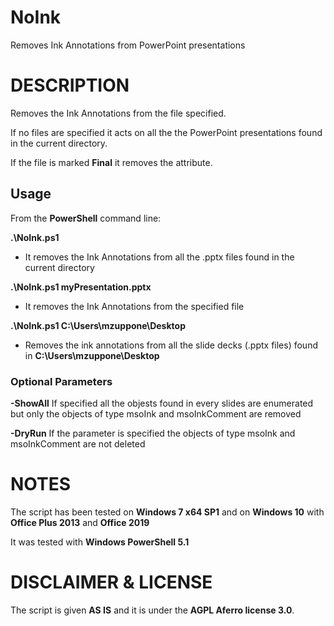 # NoInk

Removes Ink Annotations from PowerPoint presentations

# DESCRIPTION

Removes the Ink Annotations from the file specified.

If no files are specified it acts on all the the PowerPoint presentations found in the current directory.

If the file is marked **Final** it removes the attribute.

## Usage

From the **PowerShell** command line:

**.\NoInk.ps1** 
- It removes the Ink Annotations from all the .pptx files found in the current directory

**.\NoInk.ps1 myPresentation.pptx**
- It removes the Ink Annotations from the specified file

**.\NoInk.ps1 C:\Users\mzuppone\Desktop**
- Removes the ink annotations from all the slide decks (.pptx files) found in **C:\Users\mzuppone\Desktop**

### Optional Parameters

**-ShowAll** If specified all the objests found in every slides are enumerated but only the objects of type msoInk and msoInkComment are removed

**-DryRun** If the parameter is specified the objects of type msoInk and msoInkComment are not deleted

# NOTES
The script has been tested on **Windows 7 x64 SP1** and on **Windows 10** with **Office Plus 2013** and **Office 2019**

It was tested with **Windows PowerShell 5.1**
# DISCLAIMER & LICENSE
The script is given **AS IS** and it is under the **AGPL Aferro license 3.0**.